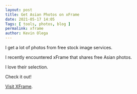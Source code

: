 ```yaml
--- 
layout: post 
title: Get Asian Photos on xFrame
date: 2021-05-17 14:05
Tags: [ tools, photos, blog ]
permalink: xframe
author: Kevin Olega 
--- 
```

I get a lot of photos from free stock image services.

I recently encountered xFrame that shares free Asian photos.

I love their selection.

Check it out!

[Visit XFrame](https://xframe.io/).